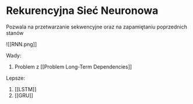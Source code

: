 # Rekurencyjna Sieć Neuronowa

Pozwala na przetwarzanie sekwencyjne oraz na zapamiętaniu poprzednich stanów

![[RNN.png]]

Wady:
1. Problem z [[Problem Long-Term Dependencies]]

Lepsze:

1. [[LSTM]]
2. [[GRU]]